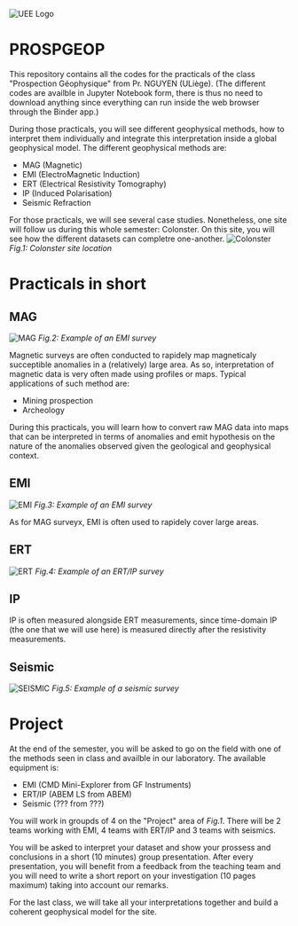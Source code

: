 ![UEE Logo](./pictures/UEE.png)
# PROSPGEOP
This repository contains all the codes for the practicals of the class "Prospection Géophysique" from Pr. NGUYEN (ULiège). (The different codes are availble in Jupyter Notebook form, there is thus no need to download anything since everything can run inside the web browser through the Binder app.)

During those practicals, you will see different geophysical methods, how to interpret them individually and integrate this interpretation inside a global geophysical model. The different geophysical methods are:
- MAG (Magnetic)
- EMI (ElectroMagnetic Induction)
- ERT (Electrical Resistivity Tomography)
- IP (Induced Polarisation)
- Seismic Refraction

For those practicals, we will see several case studies. Nonetheless, one site will follow us during this whole semester: Colonster. On this site, you will see how the different datasets can completre one-another.
![Colonster](./pictures/MapLocation.png)
*Fig.1: Colonster site location*

# Practicals in short
## MAG
![MAG](./pictures/MAG_measurements.jpg)
*Fig.2: Example of an EMI survey*

Magnetic surveys are often conducted to rapidely map magneticaly succeptible anomalies in a (relatively) large area. As so, interpretation of magnetic data is very often made using profiles or maps. Typical applications of such method are:
- Mining prospection
- Archeology

During this practicals, you will learn how to convert raw MAG data into maps that can be interpreted in terms of anomalies and emit hypothesis on the nature of the anomalies observed given the geological and geophysical context.

## EMI
![EMI](./pictures/EMI_measurements.jpg)
*Fig.3: Example of an EMI survey*

As for MAG surveyx, EMI is often used to rapidely cover large areas. 

## ERT
![ERT](./pictures/ERT_measurements.jpg)
*Fig.4: Example of an ERT/IP survey*

## IP
IP is often measured alongside ERT measurements, since time-domain IP (the one that we will use here) is measured directly after the resistivity measurements.

## Seismic
![SEISMIC](./pictures/SEIS_measurements.jpg)
*Fig.5: Example of a seismic survey*

# Project
At the end of the semester, you will be asked to go on the field with one of the methods seen in class and availble in our laboratory. The available equipment is:
- EMI (CMD Mini-Explorer from GF Instruments)
- ERT/IP (ABEM LS from ABEM)
- Seismic (??? from ???)

You will work in groupds of 4 on the "Project" area of *Fig.1*. There will be 2 teams working with EMI, 4 teams with ERT/IP and 3 teams with seismics.

You will be asked to interpret your dataset and show your prossess and conclusions in a short (10 minutes) group presentation. After every presentation, you will benefit from a feedback from the teaching team and you will need to write a short report on your investigation (10 pages maximum) taking into account our remarks.

For the last class, we will take all your interpretations together and build a coherent geophysical model for the site.